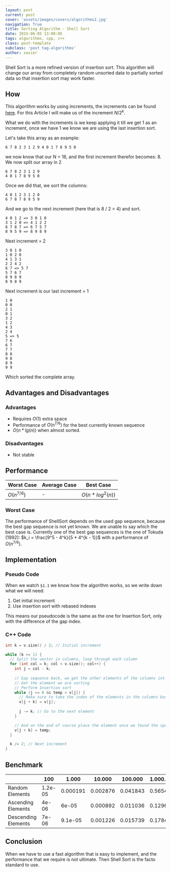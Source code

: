 ```yaml
---
layout: post
current: post
cover: 'assets/images/covers/algorithms2.jpg'
navigation: True
title: Sorting Algorithm - Shell Sort
date: 2015-06-05 13:00:05
tags: algorithms, cpp, c++
class: post-template
subclass: 'post tag-algorithms'
author: xavier
---
```


Shell Sort is a more refined version of insertion sort. This algorithm will change our array from completely random unsorted data to partially sorted data so that insertion sort may work faster.

## How

This algorithm works by using increments, the increments can be found [here](http://en.wikipedia.org/wiki/Shellsort). For this Article I will make us of the increment $N/2^k$.

What we do with the increments is we keep applying it till we get 1 as an increment, once we have 1 we know we are using the last insertion sort.

Let's take this array as an example:

```
6 7 8 2 3 1 2 9 4 0 1 7 8 9 5 0
```

we now know that our N = 16, and the first increment therefor becomes: 8. We now split our array in 2

```
6 7 8 2 3 1 2 9
4 0 1 7 8 9 5 0
```

Once we did that, we sort the columns:

```
4 0 1 2 3 1 2 0
6 7 8 7 8 9 5 9
```

And we go to the next increment (here that is 8 / 2 = 4) and sort.

```
4 0 1 2 => 3 0 1 0
3 1 2 0 => 4 1 2 2
6 7 8 7 => 6 7 5 7
8 9 5 9 => 8 9 8 9
```

Next increment = 2

```
3 0 1 0
1 0 2 0
4 1 3 1
2 2 4 2
6 7 => 5 7
5 7 6 7
8 9 8 9
8 9 8 9
```

Next increment is our last increment = 1

```
1 0
0 0
2 1
0 1
3 2
1 2
4 3
2 4
5 => 5
7 6
6 7
7 7
8 8
9 8
8 9
9 9
```

Which sorted the complete array.

## Advantages and Disadvantages

### Advantages

* Requires $O(1)$ extra space
* Performance of $O(n^{7/6})$ for the best currently known sequence
* $O(n * lg(n))$ when almost sorted.

### Disadvantages

* Not stable

## Performance

|Worst Case|Average Case|Best Case|
|-|-|-|
|$O(n^{7/6})$|-|$O(n * log^2(n))$|

### Worst Case

The performance of ShellSort depends on the used gap sequence, because the best gap sequence is not yet known. We are unable to say which the best case is. Currently one of the best gap sequences is the one of Tokuda (1992): $k_i = \frac{9^5 - 4^k}{5 * 4^{k - 1}}$ with a performance of $O(n^{7/6})$.

## Implementation

### Pseudo Code

When we watch `§1.1` we know how the algorithm works, so we write down what we will need:

1. Get initial increment
2. Use insertion sort with rebased indexes

This means our pseudocode is the same as the one for Insertion Sort, only with the difference of the gap index.

### C++ Code

```cpp
int k = v.size() / 2; // Initial increment

while (k >= 1) {
  // Split the vector in columns, loop through each column
  for (int col = k; col < v.size(); col++) { 
    int j = col - k; 
    
    // Gap sequence back, we get the other elements of the columns int temp = v[col]; 
    // Get the element we are sorting 
    // Perform Insertion sort 
    while (j >= 0 && temp < v[j]) {
      // Make sure to take the index of the elements in the columns based on the gap!
      v[j + k] = v[j]; 
      
      j -= k; // Go to the next element
    }

    // And on the end of course place the element once we found the spot
    v[j + k] = temp; 
  }

  k /= 2; // Next increment
}
```

## Benchmark

| | 100 | 1.000 | 10.000 | 100.000 | 1.000.000
|-|-|-|-|-|-|
|Random Elements|1.2e-05|0.000191|0.002876|0.041843|0.565456
|Ascending Elements|4e-06|6e-05|0.000892|0.011036|0.12966
|Descending Elements|7e-06|9.1e-05|0.001226|0.015739|0.178499

## Conclusion

When we have to use a fast algorithm that is easy to implement, and the performance that we require is not ultimate. Then Shell Sort is the facto standard to use.
